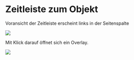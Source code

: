 # Zeitleiste zum Objekt

Voransicht der Zeitleiste erscheint links in der Seitenspalte

![](../../assets/musdb/objects-edit/Timeline/Objekt-Zeitleiste-Seitenspalte.avif)

Mit Klick darauf öffnet sich ein Overlay.

![](../../assets/musdb/objects-edit/Timeline/Objekt-Zeitleiste-Overlay.avif)
